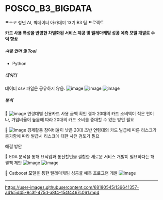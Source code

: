 # POSCO_B3_BIGDATA
포스코 청년 AI, 빅데이터 아카데미 13기 B3 팀 프로젝트

<strong> 카드 사용 특성을 반영한 차별화된 서비스 제공 및 텔레마케팅 성공 예측 모델 개발로 수익 향상 </strong>

<h5>사용 언어 및 Tool</h5>

- Python

<h5> 데이터 </h5>

데이터 csv 파일은 공유하지 않음.
![image](https://user-images.githubusercontent.com/68180545/139640318-99b5edb0-2c94-45f2-a766-4eda7b6c06c8.png)
![image](https://user-images.githubusercontent.com/68180545/139640378-4206c560-4b1b-44ba-93fc-b854239f8cff.png)
![image](https://user-images.githubusercontent.com/68180545/139640475-ea572f88-6f5a-48e1-a2c9-d8dc5401d7eb.png)

<h5> 분석 </h5>

🥇
![image](https://user-images.githubusercontent.com/68180545/139640571-02064c4d-8bef-4d0e-a799-b03901504acc.png)
연령대별 신용카드 사용 금액 확인 결과 20대의 카드 소비액이 적은 편이나, 가입비율이 높음에 따라 20대의 카드 소비를 증대할 수 있는 방안 필요

🥈
![image](https://user-images.githubusercontent.com/68180545/139640602-9385d350-877e-4021-a4d4-af165614b9d3.png)
경제활동 참여비율이 낮은 20대 초반 연령대의 카드 발급에 따른 리스크가 증가함에 따라 발급시 리스크에 대한 사전 검토가 필요


<h> 해결 방안 </h>

🥇 EDA 분석을 통해 요식업과 통신할인을 결합한 새로운 서비스 개발이 필요하다는 해결책 제안
![image](https://user-images.githubusercontent.com/68180545/139641036-a86bd5ea-5790-4927-95ea-1a1dfe215c70.png)
![image](https://user-images.githubusercontent.com/68180545/139641154-328c9417-7ffc-4ea9-92bb-f5dc49d285cd.png)

🥈 Catboost 모델을 통한 텔레마케팅 성공률 예측 프로그램 개발
![image](https://user-images.githubusercontent.com/68180545/139641200-11be29fd-d84c-43fa-aab4-44476d01c33c.png)

----------------------------------------------------------------------------------------------------------------------------------

https://user-images.githubusercontent.com/68180545/139641357-a41c5d45-9c3f-475d-a8f4-154f4467c061.mp4
